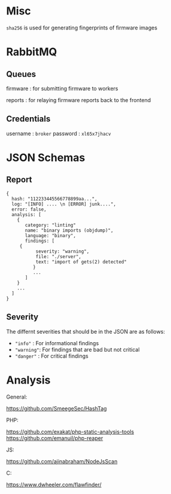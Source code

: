 # Misc

`sha256` is used for generating fingerprints of firmware images

# RabbitMQ

## Queues

firmware : for submitting firmware to workers

reports : for relaying firmware reports back to the frontend

## Credentials

username : `broker` password : `xl65x7jhacv`

# JSON Schemas

## Report
```
{
  hash: "112233445566778899aa...",
  log: "[INFO] .... \n [ERROR] junk....",
  error: false,
  analysis: [
    {
       category: "linting"
       name: "binary imports (objdump)",
       language: "binary",
       findings: [
	 {
           severity: "warning",
           file: "./server",
           text: "import of gets(2) detected"
          }
          ...
       ]
    }
    ...
  ]
}
```

## Severity

The differnt severities that should be in the JSON are as follows:

* `"info"` : For informational findings
* `"warning"`: For findings that are bad but not critical
* `"danger"` : For critical findings


# Analysis
General:


https://github.com/SmeegeSec/HashTag


PHP:


https://github.com/exakat/php-static-analysis-tools
https://github.com/emanuil/php-reaper


JS:


https://github.com/ajinabraham/NodeJsScan


C:


https://www.dwheeler.com/flawfinder/
